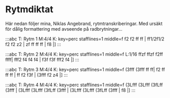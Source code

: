 ---
---

# Rytmdiktat
Här nedan följer mina, Niklas Angebrand, rytmtranskriberingar. Med ursäkt för dålig formattering med avseende på radbrytningar...

:::abc
T: Rytm 1
M:4/4
K: key=perc stafflines=1 middle=f
f2 f2 ff ff | ff1/2f1/2 f2 f2 z2 | zf ff ff ff | f8 |]
:::

:::abc
T: Rytm 2
M:4/4
K: key=perc stafflines=1 middle=f
L:1/16
ffzf ffzf f2ff ffff| fff2 f4 f4 f4 | f3f f3f fff2 f4 |]
:::

:::abc
T: Rytm 3
M:4/4
K: key=perc stafflines=1 middle=f
(3fff (3fff ff ff| f2 ff ff ff | ff f2 f3f | (3fff f2 z4 |]
:::

:::abc
T: Rytm 4
M:4/4
K: key=perc stafflines=1 middle=f
(3Lfff (3Lfff (3fLff (3fff | (3Lfff (3Lfff (3fLff (3fff | (3Lfff (3Lfff (3fLff (3fff | f8 |]
:::


